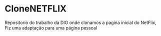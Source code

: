 # CloneNETFLIX
Repositorio do trabalho da DIO onde clonamos a pagina inicial do NetFlix, Fiz uma adaptação para uma página pessoal
